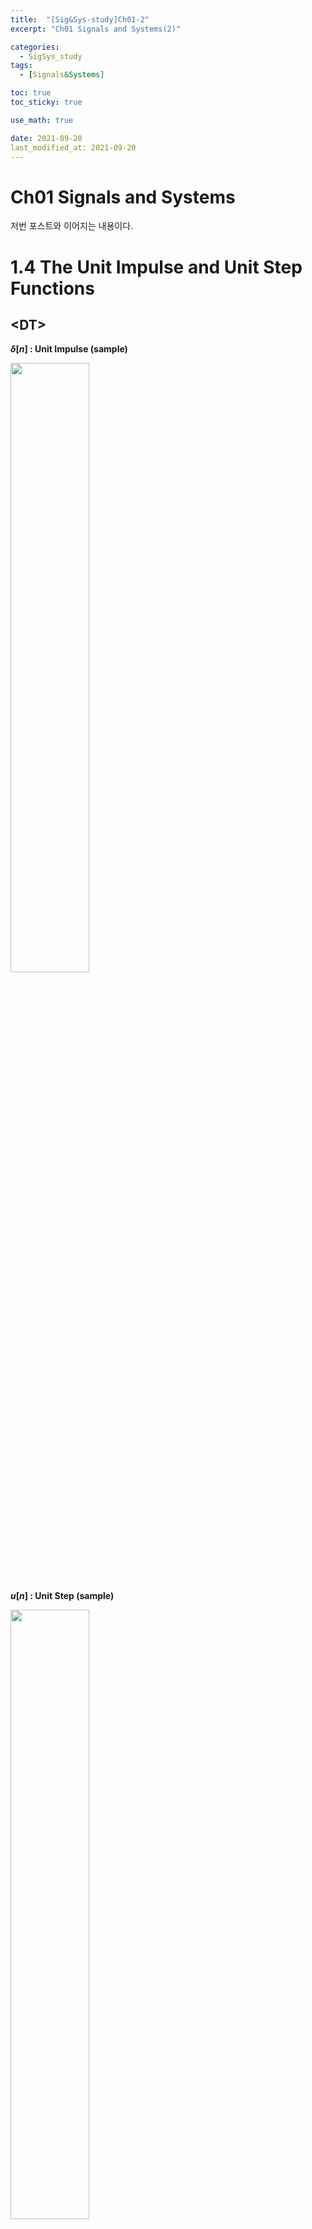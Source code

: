 ```yaml
---
title:  "[Sig&Sys-study]Ch01-2"
excerpt: "Ch01 Signals and Systems(2)"

categories:
  - SigSys_study
tags:
  - [Signals&Systems]

toc: true
toc_sticky: true

use_math: true

date: 2021-09-20
last_modified_at: 2021-09-20
---
```

# Ch01 Signals and Systems  
저번 포스트와 이어지는 내용이다.
# 1.4 The Unit Impulse and Unit Step Functions  
## \<DT>  
**$\delta[n]$ : Unit Impulse (sample)**  
<p align=""><img src="https://user-images.githubusercontent.com/77342519/134183397-a4ba3acd-790e-440a-808b-d8e0c1b79589.png" width="50%" height="50%"></p>  

**$u[n]$ : Unit Step (sample)**  
<p align=""><img src="https://user-images.githubusercontent.com/77342519/134183515-5fb4ca61-ec3f-48ba-b7be-0c70ec1f4381.png" width="50%" height="50%"></p>  

**Relationship between $\delta[n]$ and $u[n]$**  
* $\delta[n]=u[n]-u[n-1]$  
* $u[n]=\sum_{m=-\infty}^{m=n}{\delta[m]}$  
$u[n]=\delta[-\infty]+\cdots+\delta[-1]+\delta[0]+\delta[1]+\delta[n]$  
* $u[n]=\sum_{k=\infty}^{k=0}{\delta[n-k]}=\sum_{k=0}^{k=\infty}{\delta[n-k]}$  

**Sampling Property of $\delta[n]$**  
* $x[n]\delta[n]=x[0]\delta[n]$  

**아래 그림은 위 식의 일반화 (중요!)**  
<p align=""><img src="https://user-images.githubusercontent.com/77342519/134202593-d126ae06-a2e5-4f1c-8e10-283303d32b8e.png" width="50%" height="50%"></p>  

## \<CT>  
**$u(t)$ : Unit Step**  
$t=0$에서 불연속, $t^{0+}=1,\,t^{0-}=0$ 
<p align=""><img src="https://user-images.githubusercontent.com/77342519/134203800-b42af544-7ec8-4021-b0bd-245926eb005d.png" width="30%" height="50%"></p>  
<p align=""><img src="https://user-images.githubusercontent.com/77342519/134204047-dad4bebd-44e9-4e69-8eaa-086771b0d9bd.png" width="45%" height="50%"></p>  

**$\delta(t)$ : Unit Impulse**  
DT와 비교해서 생각해보면 아래와 같다.  
<p align=""><img src="https://user-images.githubusercontent.com/77342519/134209542-e6f77ea0-f653-4ddd-91fb-0f85d64c9b46.png" width="70%" height="50%"></p>  

* 문제점 : $u(t)$는 $t=0$에서 불연속 이므로, 미분 불가능  
* 아래와 같이 매우 작은 $\Delta$에 대하여, $u_{\Delta}(t)$를 정의  
<p align=""><img src="https://user-images.githubusercontent.com/77342519/134210661-67ea6387-af6d-4c81-85b5-4d29547bcefd.png" width="80%" height="50%"></p>  

**Unit Impulse와 Unit Step의 관계**  
$u(t)=\int_{-\infty}^{t}{\delta(\tau)}d\tau$  
$\downarrow$ (치환적분)  
$u(t)=\int_{\infty}^{0}{\delta(t-\sigma)}(-d\sigma)$  
=$\int_{0}^{\infty}{\delta(t-\sigma)}d\sigma\quad \Leftarrow$  
=$\int_{0}^{\infty}{\delta(\sigma-t)}d\sigma\quad \Leftarrow$  
그래프로 보면,  
<p align=""><img src="https://user-images.githubusercontent.com/77342519/134216541-5e833579-8159-4bdf-aa0f-5d09977a05ff.png" width="50%" height="50%"></p>

**성질**  
<p align=""><img src="https://user-images.githubusercontent.com/77342519/134216902-b1bc342c-60a2-4ec3-8581-cc312ca8fca5.png" width="70%" height="50%"></p>

---
# 1.5 CT and DT Systems  
## System의 정의  
**시스템의 정의**  
* <u>신호의 형태나 속성을 변화시켜서 다른 신호를 만들어내는 개체</u>  
* Input 신호를 처리하여 output 신호(또는 response)를 만들어냄  

**시스템의 예**  
* 자동차 운전 :  
입력신호 $\rightarrow$ 핸들의 조작, 가속기에 가하는 압력 등  
출력 $\rightarrow$ 자동차의 주행 궤적, 속도 등  
* 전기 회로 :  
입력신호 $\rightarrow$ 전원  
출력 $\rightarrow$ 소자의 전류 또는 전압  
* 전기 통신 : 선로가 시스템이 됨  
입력신호 $\rightarrow$ 송신신호  
출력 $\rightarrow$ 수신신호  

## CT and DT Systems  
<p align=""><img src="https://user-images.githubusercontent.com/77342519/134514004-335ddca2-ebdd-4436-a0de-4d3ff7c8c42d.png" width="60%" height="50%"></p>  

**예시**  
* $x[n] :$ Net deposit(원금, n달째의 입금액)  
* $y[n] :$ 총액 (원리금)  
* 1%의 매달 이자  
* $\Rightarrow y[n]=x[n]+1.01y[n-1]$  

## Interconnections of Systems  
**위에서부터 <u>series interconnection</u>, <u>parallel interconnection</u>, <u>series-parallel interconnection</u>이다.**  
<p align=""><img src="https://user-images.githubusercontent.com/77342519/134515711-ba359bdf-b958-41b0-a46f-fbfcc8c7b6d5.png" width="60%" height="50%"></p>  

**아래는 Feedback interconnection과 그것의 예시이다**
<p align=""><img src="https://user-images.githubusercontent.com/77342519/134516951-3be5e62e-7112-45ad-9c00-ef1f918794fb.png" width="60%" height="50%"></p>  

---

# 1.6 Basic System Properties  
## 1 ) Systems with and without Memory  
**without memory**  
A system is memoryless  
* 출력이 현재의 입력에 의해서만 결정이됨  
* 예시  
$\cdot\,y[n]=(2x[n]-x^2[n])^2$  
$\cdot\,y(t)=Rx(t)$  
$\cdot\,y(t)=x(t)\,\Rightarrow$ Identity system(입력과출력이 같은 시스템)  
$\cdot\,y[n]=x[n]\,\Rightarrow$  

**with memory**  
A system with memory (memory system)  
* Memoryless 시스템이 아닌 시스템 (과거나 미래값에 의해 영향을 받음)  
* 예시  
$\cdot\, y[n]=x[n-1]$  
$\cdot\,$미래값에 영향을 받는다는 것은 이미지에서 픽셀에 index를 부여했을때를 생각해 보면 된다.  

## 2 ) Invertibility and Inverse Systems (가역성)  
A system is invertible  
* 특정한 입력에 대해서 특정한 출력을 내주는 시스템인경우 가역성이 있다고 한다. (undo exist)  
* 함수로 생각하면 역함수 존재 이다.  
* 예시  
피아노 건반 : 건반누르면 소리남-> 소리를듣고 건반 맞출수 있음->가역성 / **but** 여러건반에서 같은소리가 나면 못맞춤-> 비가역성  

## 3 ) (중요!) Causality (인과성)  
**Causal**  
A system is causal (= non-anticipative)  
* 어떤 특정시점에서의 출력이 현재와 과거에 의해서만 결정이 되는 시스템  
* 예시  
$\cdot\,$ memoryless system은 causal이다.  
$\cdot\,$ Adder, delay, capacitors  
$\cdot\, y[n]=x[n-1]$  

**Noncausal**  
A system is noncausal (= anticipative)  
* 미래값에 의해서 영향을 받는 시스템  
* 예시  
$\cdot\,y[n]=x[n]-x[n+1]$  
$\cdot\,y(t)=x(t+1)$  
$\cdot\,$ 독립변수가 time이 아닌경우, noncausal system이 많이 존재함  

## 4 ) Stability (안정성)  
안정성은 여러 타입으로 정의될 수 있다.  
**BIBO (Bounded Input Bounded Output) Stability**  
* 유한한 입력, 유한한 출력  
* 모든 t에 대해,  
$|x(t)|<B_1<\infty\,\rightarrow\,|y(t)|<B_2<\infty$  
* 예시  
* <p align=""><img src="https://user-images.githubusercontent.com/77342519/134659410-b9936cdf-f2c0-4720-b5ad-4b3d8066e5f8.png" width="60%" height="50%"></p>  

## 5 ) Time Invariance (시불변성)  
A system is time invariant  
* 시스템의 출력,특성,행동 등이 시간에 따라 바뀌지 않는것을 시불변성이라 한다.  
* $x(t)\rightarrow y(t),\, x(t-t_0)\rightarrow y(t-t_0)$  
* $x[n]\rightarrow y[n],\,x[n-n_0]\rightarrow y[n-n_0]$  
* 예시 : 회로에서 소자들의 값이 일정하면 동이란 source에 대해 동일한 결과가 나옴  
* 이해를 돕기 위한 다른예시는 아래 참고  
* <p align=""><img src="https://user-images.githubusercontent.com/77342519/134664691-427e1d81-f418-4a6d-b679-14352b2e5c48.png" width="70%" height="50%"></p>  
* <p align=""><img src="https://user-images.githubusercontent.com/77342519/134664970-feae8785-a8b3-4c7b-bafe-c1750270eae5.png" width="70%" height="50%"></p>  

## 6 ) Linearity (선형성)  
A Linear system is a system that possesses the 
important property of superposition.  
* 회로이론에서 했던, Additivity와 Homogenity와 같다.  
* <p align=""><img src="https://user-images.githubusercontent.com/77342519/134665324-60b4daf1-a0a7-4c0f-844f-fefa194a53da.png" width="50%" height="50%"></p>  

* 일반적으로,  
* <p align=""><img src="https://user-images.githubusercontent.com/77342519/134665514-679efad5-26dd-459d-aa50-5e1d5aae975d.png" width="60%" height="50%"></p>  

* 예시  
$y(t)=tx(t)$  
$y_1(t)=tx_1(t)$  
$y_2(t)=tx_2(t)$  
$ax_1(t)+bx_2(t)$를 입력으로 주면,  
$y_3(t)=t(ax_1(t)+bx_2(t))$  
$\qquad =ay_1(t)+by_2(t)$  
$ax_1(t)+bx_2(t)\rightarrow ay_1(t)+by_2(t)$  
$\Rightarrow$ Linear System  

---

Ch01 정리 끝!